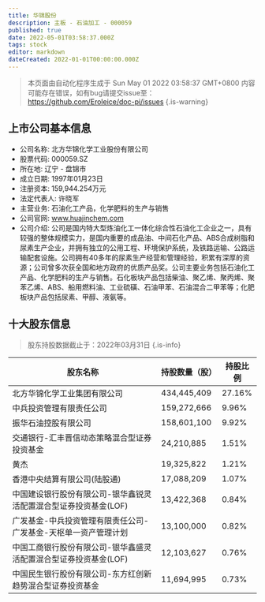 ```yaml
---
title: 华锦股份
description: 主板 - 石油加工 - 000059
published: true
date: 2022-05-01T03:58:37.000Z
tags: stock
editor: markdown
dateCreated: 2022-01-01T00:00:00.000Z
---
```


> 本页面由自动化程序生成于 Sun May 01 2022 03:58:37 GMT+0800
> 内容可能存在错误，如有bug请提交issue至：https://github.com/Eroleice/doc-pi/issues
{.is-warning}

## 上市公司基本信息
- 公司名称: 北方华锦化学工业股份有限公司
- 股票代码: 000059.SZ
- 所在地: 辽宁 - 盘锦市
- 成立日期: 1997年01月23日
- 注册资本: 159,944.254万元
- 法定代表人: 许晓军
- 主营业务: 石油化工产品，化学肥料的生产与销售
- 公司官网: www.huajinchem.com
- 公司介绍: 公司是国内特大型炼油化工一体化综合性石油化工企业之一，具有较强的整体规模实力，是国内重要的成品油、中间石化产品、ABS合成树脂和尿素生产企业，并拥有独立的公用工程、环境保护系统，及铁路运输、公路运输配套设施。公司拥有40多年的尿素生产经营和管理经验，积累有深厚的资源；公司曾多次获全国和地方政府的优质产品奖。公司主要业务包括石油化工产品、化学肥料的生产与销售。石化板块产品包括柴油、聚乙烯、聚丙烯、聚苯乙烯、ABS、船用燃料油、工业硫磺、石油甲苯、石油混合二甲苯等；化肥板块产品包括尿素、甲醇、液氨等。


## 十大股东信息
> 股东持股数据截止于：2022年03月31日
{.is-info}

| 股东名称 | 持股数量（股） | 持股比例 |
| --- | --- | --- |
| 北方华锦化学工业集团有限公司 | 434,445,409 | 27.16% |
| 中兵投资管理有限责任公司 | 159,272,666 | 9.96% |
| 振华石油控股有限公司 | 158,601,100 | 9.92% |
| 交通银行-汇丰晋信动态策略混合型证券投资基金 | 24,210,885 | 1.51% |
| 黄杰 | 19,325,822 | 1.21% |
| 香港中央结算有限公司(陆股通) | 17,088,209 | 1.07% |
| 中国建设银行股份有限公司-银华鑫锐灵活配置混合型证券投资基金(LOF) | 13,422,368 | 0.84% |
| 广发基金-中兵投资管理有限责任公司-广发基金-天枢单一资产管理计划 | 13,100,000 | 0.82% |
| 中国工商银行股份有限公司-银华鑫盛灵活配置混合型证券投资基金(LOF) | 12,103,627 | 0.76% |
| 中国民生银行股份有限公司-东方红创新趋势混合型证券投资基金 | 11,694,995 | 0.73% |





